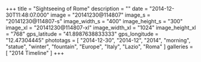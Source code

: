 +++
title = "Sightseeing of Rome"
description = ""
date = "2014-12-30T11:48:07.000"
image = "20141230@114807"
image_s = "20141230@114807-s"
image_width_s = "400"
image_height_s = "300"
image_xl = "20141230@114807-xl"
image_width_xl = "1024"
image_height_xl = "768"
gps_latitude = "41.8987638833333"
gps_longitude = "12.47304445"
phototags = [ "2014-12-30", "2014-12", "2014", "morning", "statue", "winter", "fountain", "Europe", "Italy", "Lazio", "Roma" ]
galleries = [ "2014 Timeline" ]
+++

